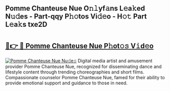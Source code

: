 ## Pomme Chanteuse Nue O𝚗𝚕yf𝚊ns L𝚎a𝚔ed N𝚞𝚍es - Part-qqy P𝚑𝚘tos Vi𝚍𝚎o - H𝚘𝚝 Part L𝚎a𝚔s txe2D

# <h2><a href="http://kf1g2g.oniu.top/?m=Pomme+Chanteuse+Nue">🔗👉 🔴 Pomme Chanteuse Nue P𝚑ot𝚘𝚜 V𝚒d𝚎o</a></h2>

[![Pomme Chanteuse Nue Nu𝚍e𝚜](https://i.imgur.com/0qMVB7G.gif)](http://kf1g2g.oniu.top/?m=Pomme+Chanteuse+Nue)
Digital media artist and amusement provider Pomme Chanteuse Nue, recognized for disseminating dance and lifestyle content through trending choreographies and short films. Compassionate counselor Pomme Chanteuse Nue, famed for their ability to provide emotional support and guidance to those in need.  
